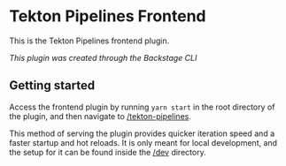 # Tekton Pipelines Frontend

This is the Tekton Pipelines frontend plugin.

_This plugin was created through the Backstage CLI_

## Getting started

Access the frontend plugin by running `yarn start` in the root directory of the plugin, and then navigate to [/tekton-pipelines](http://localhost:3000/tekton-pipelines).

This method of serving the plugin provides quicker iteration speed and a faster startup and hot reloads.
It is only meant for local development, and the setup for it can be found inside the [/dev](./dev) directory.
